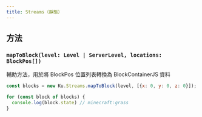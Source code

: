 ```yaml
---
title: Streams（靜態）
---
```


## 方法

### `mapToBlock(level: Level | ServerLevel, locations: BlockPos[])`

輔助方法，用於將 BlockPos 位置列表轉換為 BlockContainerJS 資料

```javascript
const blocks = new Ku.Streams.mapToBlock(level, [{x: 0, y: 0, z: 0}]);

for (const block of blocks) {
  console.log(block.state) // minecraft:grass 
}
```